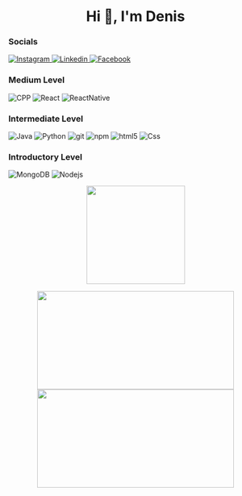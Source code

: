 <h1 align="center">Hi 👋, I'm Denis</h1>
<p></p>
<h3>Socials</h3>
<p>
    <a href="https://www.instagram.com/crismariudenis/">
        <img alt="Instagram" src="https://img.shields.io/badge/Instagram-E4405F?style=flat-square&logo=instagram&logoColor=white" />
    </a>
    <a href="https://ro.linkedin.com/in/crismariu-denis-347778223">
        <img alt="Linkedin" src="https://img.shields.io/badge/LinkedIn-0077B5?style=flat-square&logo=linkedin&logoColor=white" />
    </a>
    <a href="https://ro.linkedin.com/in/crismariu-denis-347778223">
        <img alt="Facebook" src="https://img.shields.io/badge/Facebook-1877F2?style=flat-square&logo=facebook&logoColor=white" />
    </a>
</p>
<h3>Medium Level</h3>
<p>
    <img alt="CPP" src="https://img.shields.io/badge/C%2B%2B-00599C?style=flat-square&logo=c%2B%2B&logoColor=white" />
    <img alt="React" src="https://img.shields.io/badge/-React-45b8d8?style=flat-square&logo=react&logoColor=white" />
    <img alt="ReactNative" src="https://img.shields.io/badge/ReactNative-45b8d8?style=flat-square&logo=react&logoColor=white" />
    <img alt="" src="https://img.shields.io/badge/?style=flat-square&logo=logoColor=white" />
</p>
<h3>Intermediate Level</h3>
<p>
    <img alt="Java" src="https://img.shields.io/badge/Java-ED8B00?style=flat-square&logo=java&logoColor=white" />
    <img alt="Python" src="https://img.shields.io/badge/Python-3776AB?style=flat-square&logo=python&logoColor=white" />
    <img alt="git" src="https://img.shields.io/badge/-Git-F05032?style=flat-square&logo=git&logoColor=white" />
    <img alt="npm" src="https://img.shields.io/badge/-NPM-CB3837?style=flat-square&logo=npm&logoColor=white" />
    <img alt="html5" src="https://img.shields.io/badge/-HTML5-E34F26?style=flat-square&logo=html5&logoColor=white" />
    <img alt="Css" src="https://img.shields.io/badge/CSS3-1572B6?style=flat-square&logo=css3&logoColor=white" />
</p>
<h3>Introductory Level</h3>
<p>
    <img alt="MongoDB" src="https://img.shields.io/badge/-MongoDB-13aa52?style=flat-square&logo=mongodb&logoColor=white" />
    <img alt="Nodejs" src="https://img.shields.io/badge/-Nodejs-43853d?style=flat-square&logo=Node.js&logoColor=white" />
</p>


<p align="center">
    <img align="center" height="195px" src="https://github-readme-stats.vercel.app/api/top-langs/?username=crismariudenis&langs_count=10&layout=compact&hide_border=true&theme=github_dark" />
</p>
<p align="center">
<a href="https://github.com/crismariudenis/NeuralNetworkCpp">
    <img align="center" width="390" height="195px" src="https://github-readme-stats.vercel.app/api/pin/?username=crismariudenis&repo=NeuralNetworkCpp&theme=github_dark" />
</a>
<a href="https://github.com/crismariudenis/DotsAi">
    <img align="center" width="390" height="195px" src="https://github-readme-stats.vercel.app/api/pin/?username=crismariudenis&repo=DotsAi&theme=github_dark" />
</a>
</p>